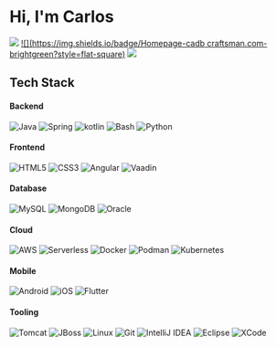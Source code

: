 # Hi, I'm Carlos

[![](https://img.shields.io/badge/LinkedIn-carlos-blue?style=flat-square)](https://www.linkedin.com/in/carlos-alberto-diaz-barboza-7086075a)
[![](https://img.shields.io/badge/Homepage-cadb craftsman.com-brightgreen?style=flat-square)](http://cadb-craftsman.com)
[![](https://img.shields.io/badge/Email-cadb.craftsman%40gmail.com-red?style=flat-square)](mailto:cadb.craftsman@gmail.com)

## Tech Stack

#### Backend

![Java](http://img.shields.io/badge/-Java-007396?style=flat-square&logo=java&logoColor=ffffff)
![Spring](http://img.shields.io/badge/-Spring-6DB33F?style=flat-square&logo=spring&logoColor=ffffff)
![kotlin](http://img.shields.io/badge/-Kotlin-DC322F?style=flat-square&logo=scala&logoColor=ffffff)
![Bash](http://img.shields.io/badge/-Bash-4EAA25?style=flat-square&logo=gnu-bash&logoColor=ffffff)
![Python](http://img.shields.io/badge/-Python-3776AB?style=flat-square&logo=python&logoColor=ffffff)

#### Frontend

![HTML5](http://img.shields.io/badge/-HTML5-E34F26?style=flat-square&logo=html5&logoColor=ffffff)
![CSS3](http://img.shields.io/badge/-CSS3-1572B6?style=flat-square&logo=css3&logoColor=ffffff)
![Angular](http://img.shields.io/badge/-Angular-DD0031?style=flat-square&logo=angular&logoColor=ffffff)
![Vaadin](http://img.shields.io/badge/-Vaadin-1572B6?style=flat-square&logo=vaadin&logoColor=ffffff)

#### Database

![MySQL](http://img.shields.io/badge/-MySQL-003545?style=flat-square&logo=mysql&logoColor=ffffff)
![MongoDB](http://img.shields.io/badge/-MongoDB-005571?style=flat-square&logo=mongodb&logoColor=ffffff)
![Oracle](http://img.shields.io/badge/-Oracle-DC382D?style=flat-square&logo=oracle&logoColor=ffffff)

#### Cloud

![AWS](http://img.shields.io/badge/-AWS-232F3E?style=flat-square&logo=amazon-aws&logoColor=ffffff)
![Serverless](http://img.shields.io/badge/-Serverless-E2231A?style=flat-square&logo=serverless&logoColor=ffffff)
![Docker](http://img.shields.io/badge/-Docker-2496ED?style=flat-square&logo=docker&logoColor=ffffff)
![Podman](http://img.shields.io/badge/-Podman-2496ED?style=flat-square&logo=podman&logoColor=ffffff)
![Kubernetes](http://img.shields.io/badge/-Kubernetes-2496ED?style=flat-square&logo=kubernetes&logoColor=ffffff)

#### Mobile

![Android](http://img.shields.io/badge/-Android-3DDC84?style=flat-square&logo=android&logoColor=ffffff)
![iOS](http://img.shields.io/badge/-E25A1C?style=flat-square&logo=ios&logoColor=ffffff)
![Flutter](http://img.shields.io/badge/-Flutter-1572B6?style=flat-square&logo=flutter&logoColor=ffffff)

#### Tooling

![Tomcat](http://img.shields.io/badge/-Tomcat-2496ED?style=flat-square&logo=tomcat&logoColor=ffffff)
![JBoss](http://img.shields.io/badge/-JBoss-DD0031?style=flat-square&logo=jboss&logoColor=ffffff)
![Linux](http://img.shields.io/badge/-Linux-FCC624?style=flat-square&logo=linux&logoColor=ffffff)
![Git](http://img.shields.io/badge/-Git-F05032?style=flat-square&logo=git&logoColor=ffffff)
![IntelliJ IDEA](http://img.shields.io/badge/-IntelliJ_IDEA-000000?style=flat-square&logo=intellij-idea&logoColor=ffffff)
![Eclipse](http://img.shields.io/badge/-Eclipse-007396?style=flat-square&logo=eclipse&logoColor=ffffff)
![XCode](http://img.shields.io/badge/-XCode-2496ED?style=flat-square&logo=xcode&logoColor=ffffff)
